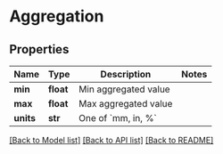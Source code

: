 # Aggregation

## Properties
Name | Type | Description | Notes
------------ | ------------- | ------------- | -------------
**min** | **float** | Min aggregated value | 
**max** | **float** | Max aggregated value | 
**units** | **str** | One of &#x60;mm, in, %&#x60; | 

[[Back to Model list]](../README.md#documentation-for-models) [[Back to API list]](../README.md#documentation-for-api-endpoints) [[Back to README]](../README.md)


